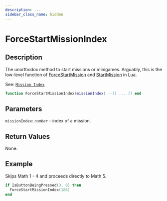 ```yaml
---
description: ...
sidebar_class_name: hidden
---
```


# ForceStartMissionIndex

## Description

The unorthodox method to start missions or minigames. Arguably, this is the low-level function of [ForceStartMission](/docs/01-game-reference/global-functions/ForceStartMission) and [StartMission](/docs/01-game-reference/global-functions/StartMission) in Lua.

See: [`Mission Index`](/docs/01-game-reference/scripting-enumeration/mission-index)

```lua
function ForceStartMissionIndex(missionIndex) --[[ ... ]] end
```

## Parameters

`missionIndex`: _`number`_ - index of a mission.

## Return Values

None.

## Example

Skips Math 1 - 4 and proceeds directly to Math 5.
```lua
if IsButtonBeingPressed(3, 0) then
  ForceStartMissionIndex(188)
end
```
